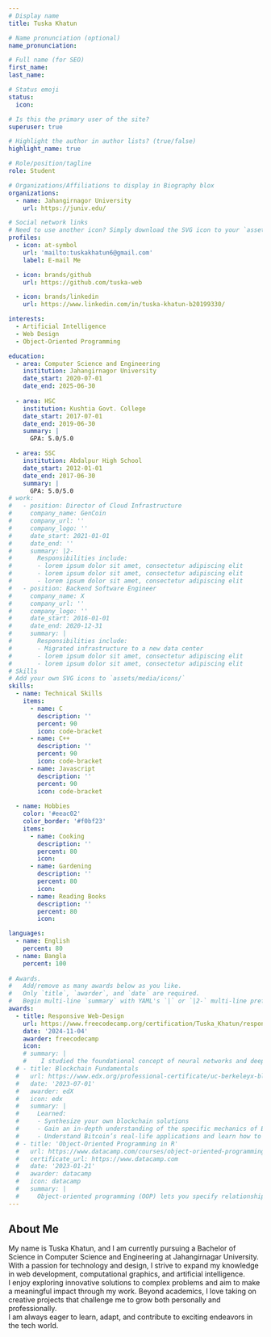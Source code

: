 ```yaml
---
# Display name
title: Tuska Khatun

# Name pronunciation (optional)
name_pronunciation: 

# Full name (for SEO)
first_name: 
last_name: 

# Status emoji
status:
  icon: 

# Is this the primary user of the site?
superuser: true

# Highlight the author in author lists? (true/false)
highlight_name: true

# Role/position/tagline
role: Student

# Organizations/Affiliations to display in Biography blox
organizations:
  - name: Jahangirnagor University
    url: https://juniv.edu/

# Social network links
# Need to use another icon? Simply download the SVG icon to your `assets/media/icons/` folder.
profiles:
  - icon: at-symbol
    url: 'mailto:tuskakhatun6@gmail.com'
    label: E-mail Me

  - icon: brands/github
    url: https://github.com/tuska-web

  - icon: brands/linkedin
    url: https://www.linkedin.com/in/tuska-khatun-b20199330/

interests:
  - Artificial Intelligence
  - Web Design
  - Object-Oriented Programming 

education:
  - area: Computer Science and Engineering
    institution: Jahangirnagor University
    date_start: 2020-07-01
    date_end: 2025-06-30
    
  - area: HSC
    institution: Kushtia Govt. College
    date_start: 2017-07-01
    date_end: 2019-06-30
    summary: |
      GPA: 5.0/5.0

  - area: SSC
    institution: Abdalpur High School
    date_start: 2012-01-01
    date_end: 2017-06-30
    summary: |
      GPA: 5.0/5.0
# work:
#   - position: Director of Cloud Infrastructure
#     company_name: GenCoin
#     company_url: ''
#     company_logo: ''
#     date_start: 2021-01-01
#     date_end: ''
#     summary: |2-
#       Responsibilities include:
#       - lorem ipsum dolor sit amet, consectetur adipiscing elit
#       - lorem ipsum dolor sit amet, consectetur adipiscing elit
#       - lorem ipsum dolor sit amet, consectetur adipiscing elit
#   - position: Backend Software Engineer
#     company_name: X
#     company_url: ''
#     company_logo: ''
#     date_start: 2016-01-01
#     date_end: 2020-12-31
#     summary: |
#       Responsibilities include:
#       - Migrated infrastructure to a new data center
#       - lorem ipsum dolor sit amet, consectetur adipiscing elit
#       - lorem ipsum dolor sit amet, consectetur adipiscing elit
# Skills
# Add your own SVG icons to `assets/media/icons/`
skills:
  - name: Technical Skills
    items:
      - name: C
        description: ''
        percent: 90
        icon: code-bracket
      - name: C++
        description: ''
        percent: 90
        icon: code-bracket
      - name: Javascript
        description: ''
        percent: 90
        icon: code-bracket
        
  - name: Hobbies
    color: '#eeac02'
    color_border: '#f0bf23'
    items:
      - name: Cooking
        description: ''
        percent: 80
        icon:  
      - name: Gardening
        description: ''
        percent: 80
        icon: 
      - name: Reading Books
        description: ''
        percent: 80
        icon: 

languages:
  - name: English
    percent: 80
  - name: Bangla
    percent: 100
    
# Awards.
#   Add/remove as many awards below as you like.
#   Only `title`, `awarder`, and `date` are required.
#   Begin multi-line `summary` with YAML's `|` or `|2-` multi-line prefix and indent 2 spaces below.
awards:
  - title: Responsive Web-Design
    url: https://www.freecodecamp.org/certification/Tuska_Khatun/responsive-web-design
    date: '2024-11-04'
    awarder: freecodecamp
    icon: 
    # summary: |
    #    I studied the foundational concept of neural networks and deep learning. By the end, I was familiar with the significant technological trends driving the rise of deep learning; build, train, and apply fully connected deep neural networks; implement efficient (vectorized) neural networks; identify key parameters in a neural network’s architecture; and apply deep learning to your own applications.
  # - title: Blockchain Fundamentals
  #   url: https://www.edx.org/professional-certificate/uc-berkeleyx-blockchain-fundamentals
  #   date: '2023-07-01'
  #   awarder: edX
  #   icon: edx
  #   summary: |
  #     Learned:
  #     - Synthesize your own blockchain solutions
  #     - Gain an in-depth understanding of the specific mechanics of Bitcoin
  #     - Understand Bitcoin’s real-life applications and learn how to attack and destroy Bitcoin, Ethereum, smart contracts and Dapps, and alternatives to Bitcoin’s Proof-of-Work consensus algorithm
  # - title: 'Object-Oriented Programming in R'
  #   url: https://www.datacamp.com/courses/object-oriented-programming-with-s3-and-r6-in-r
  #   certificate_url: https://www.datacamp.com
  #   date: '2023-01-21'
  #   awarder: datacamp
  #   icon: datacamp
  #   summary: |
  #     Object-oriented programming (OOP) lets you specify relationships between functions and the objects that they can act on, helping you manage complexity in your code. This is an intermediate level course, providing an introduction to OOP, using the S3 and R6 systems. S3 is a great day-to-day R programming tool that simplifies some of the functions that you write. R6 is especially useful for industry-specific analyses, working with web APIs, and building GUIs.
---
```


## About Me
 
My name is Tuska Khatun, and I am currently pursuing a Bachelor of Science in Computer Science and Engineering at Jahangirnagar University. With a passion for technology and design, I strive to expand my knowledge in web development, computational graphics, and artificial intelligence.  
I enjoy exploring innovative solutions to complex problems and aim to make a meaningful impact through my work. Beyond academics, I love taking on creative projects that challenge me to grow both personally and professionally.  
I am always eager to learn, adapt, and contribute to exciting endeavors in the tech world.